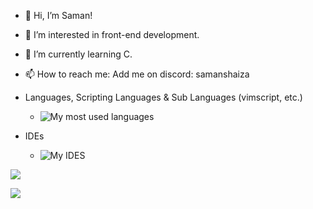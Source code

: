 - 👋 Hi, I’m Saman!
- 👀 I’m interested in front-end development.
- 🌱 I’m currently learning C.
- 📫 How to reach me: Add me on discord: samanshaiza

- Languages, Scripting Languages & Sub Languages (vimscript, etc.)
  - ![My most used languages](https://skillicons.dev/icons?i=lua,py,ts,javascript,html,markdown,cs,c,cpp,neovim,rust,dotnet,vim,unreal,powershell,linux,nodejs&perline=7 "My skills at this moment")
- IDEs
  - ![My IDES](https://skillicons.dev/icons?i=visualstudio,vscode,eclipse,vim "IDE(s) that I utilize")

![](https://github-readme-stats.vercel.app/api?username=storm99999&show_icons=true&include_all_commits=true&theme=tokyonight&border_radius=10)

![](https://github-readme-stats.vercel.app/api/top-langs/?username=storm99999&layout=compact&theme=tokyonight&border_radius=10&langs_count=10)
